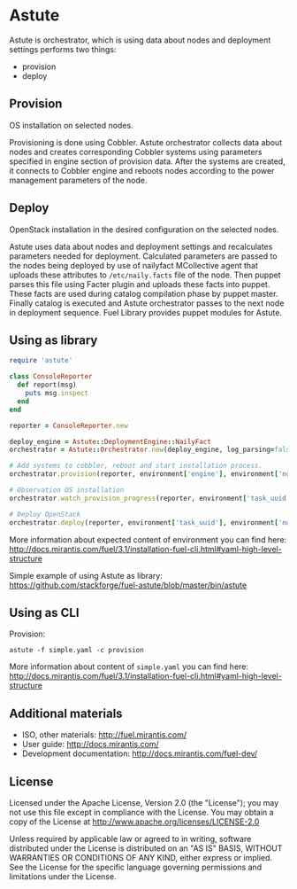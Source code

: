 Astute
======

Astute is orchestrator, which is using data about nodes and deployment settings performs two things:
- provision
- deploy

Provision
-----

OS installation on selected nodes.

Provisioning is done using Cobbler. Astute orchestrator collects data about nodes and creates corresponding Cobbler systems using parameters specified in engine section of provision data. After the systems are created, it connects to Cobbler engine and reboots nodes according to the power management parameters of the node.

Deploy
-----

OpenStack installation in the desired configuration on the selected nodes.

Astute uses data about nodes and deployment settings and recalculates parameters needed for deployment. Calculated parameters are passed to the nodes being deployed by use of nailyfact MCollective agent that uploads these attributes to `/etc/naily.facts` file of the node. Then puppet parses this file using Facter plugin and uploads these facts into puppet. These facts are used during catalog compilation phase by puppet master. Finally catalog is executed and Astute orchestrator passes to the next node in deployment sequence. Fuel Library provides puppet modules for Astute.

Using as library
-----

```ruby
require 'astute'

class ConsoleReporter
  def report(msg)
    puts msg.inspect
  end
end

reporter = ConsoleReporter.new

deploy_engine = Astute::DeploymentEngine::NailyFact
orchestrator = Astute::Orchestrator.new(deploy_engine, log_parsing=false)

# Add systems to cobbler, reboot and start installation process.
orchestrator.provision(reporter, environment['engine'], environment['nodes'])

# Observation OS installation 
orchestrator.watch_provision_progress(reporter, environment['task_uuid'], environment['nodes'])

# Deploy OpenStack
orchestrator.deploy(reporter, environment['task_uuid'], environment['nodes'])

```

More information about expected content of environment you can find here:
http://docs.mirantis.com/fuel/3.1/installation-fuel-cli.html#yaml-high-level-structure

Simple example of using Astute as library: https://github.com/stackforge/fuel-astute/blob/master/bin/astute


Using as CLI
-----

Provision:
    
    astute -f simple.yaml -c provision

More information about content of `simple.yaml` you can find here: http://docs.mirantis.com/fuel/3.1/installation-fuel-cli.html#yaml-high-level-structure

Additional materials
-----

- ISO, other materials: http://fuel.mirantis.com/
- User guide: http://docs.mirantis.com/
- Development documentation: http://docs.mirantis.com/fuel-dev/


License
------

Licensed under the Apache License, Version 2.0 (the "License"); you may
not use this file except in compliance with the License. You may obtain
a copy of the License at http://www.apache.org/licenses/LICENSE-2.0

Unless required by applicable law or agreed to in writing, software
distributed under the License is distributed on an "AS IS" BASIS, WITHOUT
WARRANTIES OR CONDITIONS OF ANY KIND, either express or implied. See the
License for the specific language governing permissions and limitations
under the License.
